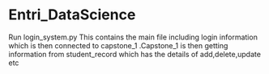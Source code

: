 ﻿# Entri_DataScience
Run login_system.py
This contains the main file including login information which is then connected to capstone_1 .Capstone_1 is then getting information from student_record which has the details of add,delete,update etc
